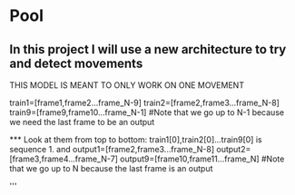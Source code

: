 # Pool

## In this project I will use a new architecture to try and detect movements 
  
THIS MODEL IS MEANT TO ONLY WORK ON ONE MOVEMENT

train1=[frame1,frame2...frame_N-9]
train2=[frame2,frame3...frame_N-8]
train9=[frame9,frame10...frame_N-1] #Note that we go up to N-1 because we need the last frame to be an output

*** Look at them from top to bottom: train1[0],train2[0]...train9[0] is sequence 1.
and
output1=[frame2,frame3...frame_N-8]
output2=[frame3,frame4...frame_N-7]
output9=[frame10,frame11...frame_N] #Note that we go up to N because the last frame is an output



'''
